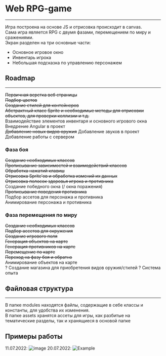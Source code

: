 # Web RPG-game
___
Игра построена на основе JS и отрисовка происходит в canvas.    
Сама игра является RPG с двумя фазами, перемещением по миру и сражениями.    
Экран разделен на три основные части:   
- Основное игровое окно
- Инвентарь игрока
- Небольшая подсказка по управлению персонажем
## Roadmap
___
~~Первичная верстка веб страницы  
Подбор цветов  
Создание стилей для контейнеров   
Абстрактный класс Sprite и необходимые методы для отрисовки объектов, для проверки коллизии и т.д.~~      
Взаимодействие элементов инвентаря и основного игрового окна    
Внедрение Angular в проект  
~~Добавление новых видов оружия~~
Добавление звуков в проект
Добавление работы с сервером

### Фаза боя
~~Создание необходимых классов    
Прописывание зависимостей и взаимодействий классов   
Обработка нажатий клавиш    
Отрисовка Sprite'ов и обработка измений их данных~~  
~~Отрисовка полосок здоровья игрока и противника~~  
Создание победного окна (/ окна поражения)  
~~Прописывание поведения противника~~   
Подбор ассетов для персонажа и противника   
Анимирование персонажа и противника

### Фаза перемещения по миру
~~Создание необходимых классов  
Подбор ассетов для окружения  
Создание игрового поля  
Генерация объектов на карте  
Генерация противников на карте   
Перемещение по карте    
Переход на фазу боя и обратно~~   
Анимирование объектов на карте  
? Создание магазина для приобретения видов оружия/стилей
? Система опыта

## Файловая структура
___
В папке modules находятся файлы, содержащие в себе классы и константы, для удобства их изменения.  
В папке assets хранятся ассеты для игры, как разбитые на тематические разделы, так и хранящиеся в основой папке

## Примеры работы
11.07.2022:
 ![image](https://user-images.githubusercontent.com/44251572/178223853-16804c2b-f2a9-4032-8f5a-e620b67cced6.png)
20.07.2022:
![Example](https://user-images.githubusercontent.com/44251572/179832307-b05600c1-42a6-42c7-adfb-e78ef37dcd84.gif)
